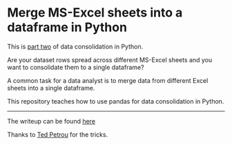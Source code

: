 # Merge MS-Excel sheets into a dataframe in Python

This is [part two](https://bit.ly/data_consolidation) of data consolidation in Python.

Are your dataset rows spread across different MS-Excel sheets and you want to consolidate them to a single dataframe?

A common task for a data analyst is to merge data from different Excel sheets into a single dataframe.

This repository teaches how to use pandas for data consolidation in Python.

---

The writeup can be found [here](https://bit.ly/data_consolidation)


Thanks to [Ted Petrou](https://www.dunderdata.com/master-data-analysis-with-python) for the tricks.

